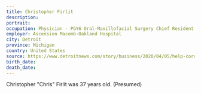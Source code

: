 ```yaml
---
title: Christopher Firlit
description: 
portrait: 
occupation: Physician - PGY6 Oral-Maxillofacial Surgery Chief Resident
employer: Ascension Macomb-Oakland Hospital
city: Detroit
province: Michigan
country: United States
source: https://www.detroitnews.com/story/business/2020/04/05/help-coronavirus-patients-lose-job-beaumont-tells-workers/2948002001/
birth_date: 
death_date: 
---
```


Christopher "Chris" Firlit was 37 years old. (Presumed)